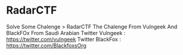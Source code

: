 # RadarCTF
Solve Some Chalenge > RadarCTF
The Chalenge From Vulngeek And BlackFOx From
Saudi Arabian 
Twitter Vulngeek : https://twitter.com/vulngeek
Twitter BlackFox : https://twitter.com/BlackfoxsOrg

